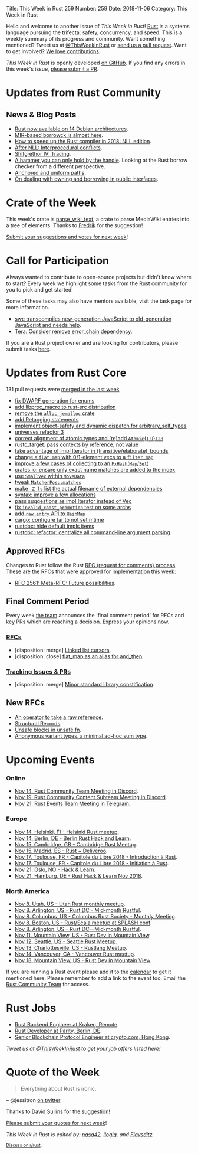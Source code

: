 Title: This Week in Rust 259
Number: 259
Date: 2018-11-06
Category: This Week in Rust

Hello and welcome to another issue of *This Week in Rust*!
[Rust](http://rust-lang.org) is a systems language pursuing the trifecta: safety, concurrency, and speed.
This is a weekly summary of its progress and community.
Want something mentioned? Tweet us at [@ThisWeekInRust](https://twitter.com/ThisWeekInRust) or [send us a pull request](https://github.com/cmr/this-week-in-rust).
Want to get involved? [We love contributions](https://github.com/rust-lang/rust/blob/master/CONTRIBUTING.md).

*This Week in Rust* is openly developed [on GitHub](https://github.com/cmr/this-week-in-rust).
If you find any errors in this week's issue, [please submit a PR](https://github.com/cmr/this-week-in-rust/pulls).

# Updates from Rust Community

## News & Blog Posts

* [Rust now available on 14 Debian architectures](https://lists.debian.org/debian-devel-announce/2018/11/msg00000.html).
* [MIR-based borrowck is almost here](http://smallcultfollowing.com/babysteps/blog/2018/10/31/mir-based-borrowck-is-almost-here/).
* [How to speed up the Rust compiler in 2018: NLL edition](https://blog.mozilla.org/nnethercote/2018/11/06/how-to-speed-up-the-rust-compiler-in-2018-nll-edition/).
* [After NLL: Interprocedural conflicts](http://smallcultfollowing.com/babysteps/blog/2018/11/01/after-nll-interprocedural-conflicts/).
* [Shifgrethor IV: Tracing](https://boats.gitlab.io/blog/post/shifgrethor-iv/).
* [A hammer you can only hold by the handle](https://blog.systems.ethz.ch/blog/2018/a-hammer-you-can-only-hold-by-the-handle.html). Looking at the Rust borrow checker from a different perspective.
* [Anchored and uniform paths](https://boats.gitlab.io/blog/post/anchored-uniform/).
* [On dealing with owning and borrowing in public interfaces](https://phaazon.net/blog/on-owning-borrowing-pub-interface).

# Crate of the Week

This week's crate is [parse_wiki_text](https://crates.io/crates/parse_wiki_text), a crate to parse MediaWiki entries into a tree of elements. Thanks to [Fredrik](https://users.rust-lang.org/t/crate-of-the-week/2704/467) for the suggestion!

[Submit your suggestions and votes for next week][submit_crate]!

[submit_crate]: https://users.rust-lang.org/t/crate-of-the-week/2704

# Call for Participation

Always wanted to contribute to open-source projects but didn't know where to start?
Every week we highlight some tasks from the Rust community for you to pick and get started!

Some of these tasks may also have mentors available, visit the task page for more information.

* [swc transcompiles new-generation JavaScript to old-generation JavaScript and needs help](https://users.rust-lang.org/t/twir-call-for-participation/4821/214).
* [Tera: Consider remove error_chain dependency](https://github.com/Keats/tera/issues/297).

If you are a Rust project owner and are looking for contributors, please submit tasks [here][guidelines].

[guidelines]: https://users.rust-lang.org/t/twir-call-for-participation/4821

# Updates from Rust Core

131 pull requests were [merged in the last week][merged]

[merged]: https://github.com/search?q=is%3Apr+org%3Arust-lang+is%3Amerged+merged%3A2018-10-29..2018-11-05

* [fix DWARF generation for enums](https://github.com/rust-lang/rust/pull/54004)
* [add libproc_macro to rust-src distribution](https://github.com/rust-lang/rust/pull/55280)
* [remove the `alloc_jemalloc` crate](https://github.com/rust-lang/rust/pull/55238)
* [add Retagging statements](https://github.com/rust-lang/rust/pull/55316)
* [implement object-safety and dynamic dispatch for arbitrary_self_types](https://github.com/rust-lang/rust/pull/54383)
* [universes refactor 3](https://github.com/rust-lang/rust/pull/55305)
* [correct alignment of atomic types and (re)add `Atomic`{`I`,`U`}`128`](https://github.com/rust-lang/rust/pull/55410)
* [rustc_target: pass contexts by reference, not value](https://github.com/rust-lang/rust/pull/55665)
* [take advantage of impl Iterator in (transitive/elaborate)_bounds](https://github.com/rust-lang/rust/pull/55473)
* [change a `flat_map` with 0/1-element vecs to a `filter_map`](https://github.com/rust-lang/rust/pull/55476)
* [improve a few cases of collecting to an `FxHash`(`Map`/`Set`)](https://github.com/rust-lang/rust/pull/55205)
* [crates.io: ensure only exact name matches are added to the index](https://github.com/rust-lang/crates.io/pull/1550)
* [use `SmallVec` within `MoveData`](https://github.com/rust-lang/rust/pull/55574)
* [tweak `MatcherPos::matches`](https://github.com/rust-lang/rust/pull/55558)
* [make `-Z ls` list the actual filename of external dependencies](https://github.com/rust-lang/rust/pull/55555)
* [syntax: improve a few allocations](https://github.com/rust-lang/rust/pull/55542)
* [pass suggestions as impl Iterator instead of Vec](https://github.com/rust-lang/rust/pull/55536)
* [fix `invalid_const_promotion` test on some archs](https://github.com/rust-lang/rust/pull/55575)
* [add `raw_entry` API to `HashMap`](https://github.com/rust-lang/rust/pull/54043)
* [cargo: configure tar to not set mtime](https://github.com/rust-lang/cargo/pull/6257)
* [rustdoc: hide default impls items](https://github.com/rust-lang/rust/pull/54162)
* [rustdoc: refactor: centralize all command-line argument parsing](https://github.com/rust-lang/rust/pull/55515)

## Approved RFCs

Changes to Rust follow the Rust [RFC (request for comments)
process](https://github.com/rust-lang/rfcs#rust-rfcs). These
are the RFCs that were approved for implementation this week:

* [RFC 2561: Meta-RFC: Future possibilities](https://github.com/rust-lang/rfcs/pull/2561).

## Final Comment Period

Every week [the team](https://www.rust-lang.org/team.html) announces the
'final comment period' for RFCs and key PRs which are reaching a
decision. Express your opinions now.

### [RFCs](https://github.com/rust-lang/rfcs/labels/final-comment-period)

* [disposition: merge] [Linked list cursors](https://github.com/rust-lang/rfcs/pull/2570).
* [disposition: close] [flat_map as an alias for and_then](https://github.com/rust-lang/rfcs/pull/2572).

### [Tracking Issues & PRs](https://github.com/rust-lang/rust/labels/final-comment-period)

* [disposition: merge] [Minor standard library constification](https://github.com/rust-lang/rust/pull/55278).

## New RFCs

* [An operator to take a raw reference](https://github.com/rust-lang/rfcs/pull/2582).
* [Structural Records](https://github.com/rust-lang/rfcs/pull/2584).
* [Unsafe blocks in unsafe fn](https://github.com/rust-lang/rfcs/pull/2585).
* [Anonymous variant types, a minimal ad-hoc sum type](https://github.com/rust-lang/rfcs/pull/2587).

# Upcoming Events

### Online

* [Nov 14. Rust Community Team Meeting in Discord](https://discordapp.com/channels/442252698964721669/443773747350994945).
* [Nov 19. Rust Community Content Subteam Meeting in Discord](https://discordapp.com/channels/442252698964721669/443773747350994945).
* [Nov 21. Rust Events Team Meeting in Telegram](https://t.me/joinchat/EkKINhHCgZ9llzvPidOssA).

### Europe

* [Nov 14. Helsinki, FI - Helsinki Rust meetup](https://www.meetup.com/Finland-Rust-Meetup/events/255855675/).
* [Nov 14. Berlin, DE - Berlin Rust Hack and Learn](https://www.meetup.com/opentechschool-berlin/events/rjgkhqyxpbsb/).
* [Nov 15. Cambridge, GB - Cambridge Rust Meetup](https://www.meetup.com/Cambridge-Rust-Meetup/events/pzwshpyxpbtb/).
* [Nov 15. Madrid, ES - Rust + Deliveroo](https://www.meetup.com/MadRust/events/256141489).
* [Nov 17. Toulouse, FR - Capitole du Libre 2018 - Introduction à Rust](https://2018.capitoledulibre.org/programme/#introduction-a-rust-2).
* [Nov 17. Toulouse, FR - Capitole du Libre 2018 - Initiation à Rust](https://2018.capitoledulibre.org/programme/#initiation-a-rust).
* [Nov 21. Oslo, NO - Hack & Learn](https://www.meetup.com/Rust-Oslo/events/255966088/).
* [Nov 21. Hamburg, DE - Rust Hack & Learn Nov 2018](https://www.meetup.com/Rust-Meetup-Hamburg/events/254969484/).

### North America

* [Nov  8. Utah, US - Utah Rust monthly meetup](https://www.meetup.com/utahrust/events/255209655/).
* [Nov  8. Arlington, US - Rust DC - Mid-month Rustful](https://www.meetup.com/RustDC/events/254871472).
* [Nov  8. Columbus, US - Columbus Rust Society - Monthly Meeting](https://www.meetup.com/columbus-rs/events/dbcfrpyxpblb/).
* [Nov  8. Boston, US - Rust/Scala meetup at SPLASH conf](https://www.meetup.com/BostonRust/events/255445951/).
* [Nov  8. Arlington, US - Rust DC—Mid-month Rustful](https://www.meetup.com/RustDC/events/254871472).
* [Nov 11. Mountain View, US - Rust Dev in Mountain View](https://www.meetup.com/Rust-Dev-in-Mountain-View/events/glnfcpyxpbpb/).
* [Nov 12. Seattle, US - Seattle Rust Meetup](https://www.meetup.com/Seattle-Rust-Meetup/events/pkggvpyxpbqb/).
* [Nov 13. Charlottesville, US - Rustlang Meetup](https://www.meetup.com/Charlottesville-Rust-Meetup/events/255551577/).
* [Nov 14. Vancouver, CA - Vancouver Rust meetup](https://www.meetup.com/Vancouver-Rust/events/xttphqyxpbsb/).
* [Nov 18. Mountain View, US - Rust Dev in Mountain View](https://www.meetup.com/Rust-Dev-in-Mountain-View/events/glnfcpyxpbxb/).

If you are running a Rust event please add it to the [calendar] to get
it mentioned here. Please remember to add a link to the event too.
Email the [Rust Community Team][community] for access.

[calendar]: https://www.google.com/calendar/embed?src=apd9vmbc22egenmtu5l6c5jbfc%40group.calendar.google.com
[community]: mailto:community-team@rust-lang.org

# Rust Jobs

* [Rust Backend Engineer at Kraken, Remote](https://jobs.lever.co/kraken/4c864c8f-bde6-443d-b521-dd90df0e9105).
* [Rust Developer at Parity, Berlin, DE](https://paritytech.io/jobs/).
* [Senior Blockchain Protocol Engineer at crypto.com, Hong Kong](https://cryptocom.bamboohr.com/jobs/view.php?id=61).

*Tweet us at [@ThisWeekInRust](https://twitter.com/ThisWeekInRust) to get your job offers listed here!*

# Quote of the Week

> Everything about Rust is ironic.

– @jessitron [on twitter](https://mobile.twitter.com/jessitron/status/1057080556863799298)

Thanks to [David Sullins](https://users.rust-lang.org/t/twir-quote-of-the-week/328/578) for the suggestion!

[Please submit your quotes for next week](http://users.rust-lang.org/t/twir-quote-of-the-week/328)!

*This Week in Rust is edited by: [nasa42](https://github.com/nasa42), [llogiq](https://github.com/llogiq), and [Flavsditz](https://github.com/Flavsditz).*

<small>[Discuss on r/rust]().</small>
